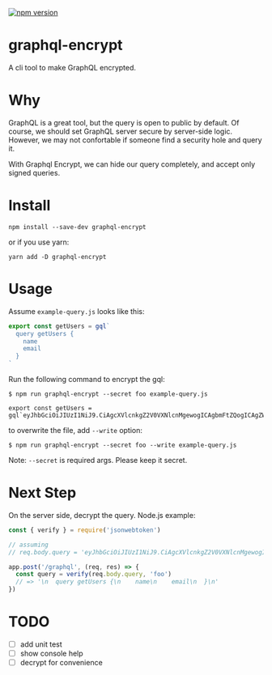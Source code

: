 [![npm version](https://badge.fury.io/js/graphql-encrypt.svg)](https://badge.fury.io/js/graphql-encrypt.svg)

# graphql-encrypt

A cli tool to make GraphQL encrypted.

# Why

GraphQL is a great tool, but the query is open to public by default. Of course, we should set GraphQL server secure by server-side logic. However, we may not confortable if someone find a security hole and query it.

With Graphql Encrypt, we can hide our query completely, and accept only signed queries.

# Install

```
npm install --save-dev graphql-encrypt
```

or if you use yarn:

```
yarn add -D graphql-encrypt
```

# Usage

Assume `example-query.js` looks like this:

```js
export const getUsers = gql`
  query getUsers {
    name
    email
  }
`
```

Run the following command to encrypt the gql:

```
$ npm run graphql-encrypt --secret foo example-query.js

export const getUsers = gql`eyJhbGciOiJIUzI1NiJ9.CiAgcXVlcnkgZ2V0VXNlcnMgewogICAgbmFtZQogICAgZW1haWwKICB9Cg.GRFoVNHpY12mX0UI1y_nCRwGqKST4UkAbx88hZ2Jccg`;
```

to overwrite the file, add `--write` option:

```
$ npm run graphql-encrypt --secret foo --write example-query.js
```

Note: `--secret` is required args. Please keep it secret.

# Next Step

On the server side, decrypt the query. Node.js example:

```js
const { verify } = require('jsonwebtoken')

// assuming
// req.body.query = 'eyJhbGciOiJIUzI1NiJ9.CiAgcXVlcnkgZ2V0VXNlcnMgewogICAgbmFtZQogICAgZW1haWwKICB9Cg.GRFoVNHpY12mX0UI1y_nCRwGqKST4UkAbx88hZ2Jccg'

app.post('/graphql', (req, res) => {
  const query = verify(req.body.query, 'foo')
  // => '\n  query getUsers {\n    name\n    email\n  }\n'
})
```

# TODO

- [ ] add unit test
- [ ] show console help
- [ ] decrypt for convenience
